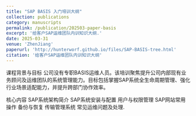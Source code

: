 ```yaml
---
title: "SAP BASIS 入门培训大纲"
collection: publications
category: manuscripts
permalink: /publication/202503-paper-basis
excerpt: '给客户SAP运维团队内训知识大纲.'
date: 2025-03-31
venue: 'ZhenJiang'
paperurl: 'http://hunterworf.github.io/files/SAP-BASIS-tree.html'
citation: '给客户SAP运维团队内训知识大纲'
---
```


课程背景与目标 公司没有专职BASIS运维人员。该培训聚焦提升公司内部现有业务顾问及运维团队的系统管理能力。目标包括掌握SAP系统全生命周期管理、强化行业场景适配能力，并提升跨部门协作效率。

核心内容
SAP系统架构简介
SAP系统安装与配置
用户与权限管理
SAP网站常用操作
备份与恢复
传输管理系统
常见运维问题及处理.
